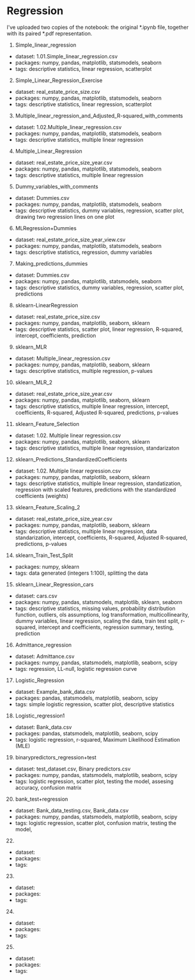 # Regression

I've uploaded two copies of the notebook: the original *.ipynb file, together with its paired *.pdf representation. 

1. Simple_linear_regression 
- dataset: 1.01.Simple_linear_regression.csv
- packages: numpy, pandas, matplotlib, statsmodels, seaborn
- tags: descriptive statistics, linear regression, scatterplot
2. Simple_Linear_Regression_Exercise
- dataset: real_estate_price_size.csv
- packages: numpy, pandas, matplotlib, statsmodels, seaborn
- tags: descriptive statistics, linear regression, scatterplot
3. Multiple_linear_regression_and_Adjusted_R-squared_with_comments
- dataset: 1.02.Multiple_linear_regression.csv
- packages: numpy, pandas, matplotlib, statsmodels, seaborn
- tags: descriptive statistics, multiple linear regression
4. Multiple_Linear_Regression
- dataset: real_estate_price_size_year.csv
- packages: numpy, pandas, matplotlib, statsmodels, seaborn
- tags: descriptive statistics, multiple linear regression
5. Dummy_variables_with_comments
- dataset: Dummies.csv
- packages: numpy, pandas, matplotlib, statsmodels, seaborn
- tags: descriptive statistics, dummy variables, regression, scatter plot, drawing two regression lines on one plot
6. MLRegression+Dummies
- dataset: real_estate_price_size_year_view.csv
- packages: numpy, pandas, matplotlib, statsmodels, seaborn
- tags: descriptive statistics, regression, dummy variables
7. Making_predictions_dummies
- dataset: Dummies.csv
- packages: numpy, pandas, matplotlib, statsmodels, seaborn
- tags: descriptive statistics, dummy variables, regression, scatter plot, predictions
8. sklearn-LinearRegression
- dataset: real_estate_price_size.csv
- packages: numpy, pandas, matplotlib, seaborn, sklearn
- tags: descriptive statistics, scatter plot, linear regression, R-squared, intercept, coefficients, prediction
9. sklearn_MLR
- dataset: Multiple_linear_regression.csv
- packages: numpy, pandas, matplotlib, seaborn, sklearn
- tags: descriptive statistics, multiple regression, p-values 
10. sklearn_MLR_2
- dataset: real_estate_price_size_year.csv
- packages: numpy, pandas, matplotlib, seaborn, sklearn
- tags: descriptive statistics, multiple linear regression, intercept, coefficients, R-squared, Adjusted R-squared, predictions, p-values
11. sklearn_Feature_Selection
- dataset: 1.02. Multiple linear regression.csv
- packages: numpy, pandas, matplotlib, seaborn, sklearn
- tags: descriptive statistics, multiple linear regression, standarizaton
12. sklearn_Predictions_StandardizedCoefficients
- dataset: 1.02. Multiple linear regression.csv
- packages: numpy, pandas, matplotlib, seaborn, sklearn
- tags: descriptive statistics, multiple linear regression, standatization, regression with scaled features, predictions with the standardized coefficients (weights)
13. sklearn_Feature_Scaling_2
- dataset: real_estate_price_size_year.csv
- packages: numpy, pandas, matplotlib, seaborn, sklearn
- tags: descriptive statistics, multiple linear regression, data standarization, intercept, coefficients, R-squared, Adjusted R-squared, predictions, p-values
14. sklearn_Train_Test_Split
- packages: numpy, sklearn
- tags: data generated (integers 1:100), splitting the data
15. sklearn_Linear_Regression_cars
- dataset: cars.csv
- packages: numpy, pandas, statsmodels, matplotlib, sklearn, seaborn
- tags: descriptive statistics, missing values, probability distribution function, outliers,  ols assumptions, log transformation, multicollinearity, dummy variables, linear regression, scaling the data, train test split, r-squared, intercept and coefficients, regression summary, testing, prediction
16. Admittance_regression
- dataset: Admittance.csv
- packages: numpy, pandas, statsmodels, matplotlib, seaborn, scipy
- tags: regression, LL-null, logistic regression curve
17. Logistic_Regression
- dataset: Example_bank_data.csv
- packages: pandas, statsmodels, matplotlib, seaborn, scipy
- tags: simple logistic regression, scatter plot, descriptive statistics
18. Logistic_regression1
- dataset: Bank_data.csv
- packages: pandas, statsmodels, matplotlib, seaborn, scipy
- tags: logistic regression, r-squared, Maximum Likelihood Estimation (MLE)
19. binarypredictors_regression+test
- dataset: test_dataset.csv, Binary predictors.csv
- packages: numpy, pandas, statsmodels, matplotlib, seaborn, scipy
- tags: logistic regression, scatter plot, testing the model, assesing accuracy, confusion matrix
20. bank_test+regression
- dataset: Bank_data_testing.csv, Bank_data.csv
- packages: numpy, pandas, statsmodels, matplotlib, seaborn, scipy
- tags: logistic regression, scatter plot, confusion matrix, testing the model, 
22.
- dataset: 
- packages: 
- tags: 
23.
- dataset: 
- packages: 
- tags: 
24.
- dataset: 
- packages: 
- tags: 
25.
- dataset: 
- packages: 
- tags: 
